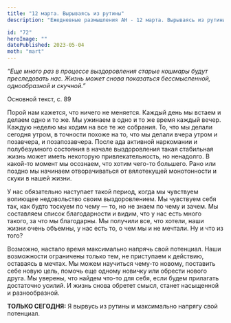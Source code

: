 ```yaml
---
title: "12 марта. Вырываясь из рутины"
description: "Ежедневные размышления АН - 12 марта. Вырываясь из рутины"

id: "72"
heroImage: ""
datePublished: 2023-05-04
moth: "mart"
---
```


_“Еще много раз в процессе выздоровления старые кошмары будут преследовать
нас. Жизнь может снова показаться бессмысленной, однообразной и скучной.”_

Основной текст, с. 89

Порой нам кажется, что ничего не меняется. Каждый день мы встаем и делаем одно
и то же. Мы ужинаем в одно и то же время каждый вечер. Каждую неделю мы ходим
на все те же собрания. То, что мы делали сегодня утром, в точности похоже на
то, что мы делали вчера утром и позавчера, и позапозавчера. После ада активной
наркомании и полубезумного состояния в начале выздоровления такая стабильная
жизнь может иметь некоторую привлекательность, но ненадолго. В какой-то момент
мы осознаем, что хотим чего-то большего. Рано или поздно мы начинаем
отворачиваться от вялотекущей монотонности и скуки в нашей жизни.

У нас обязательно наступает такой период, когда мы чувствуем вопиющее
недовольство своим выздоровлением. Мы чувствуем себя так, как будто тоскуем по
чему — то, но не знаем по чему и зачем. Мы составляем список благодарности и
видим, что у нас есть много такого, за что мы благодарны. Мы получили все, что
хотели, наши жизни очень объемны, у нас есть то, о чем мы и не мечтали. Ну и
что из того?

Возможно, настало время максимально напрячь свой потенциал. Наши возможности
ограничены только тем, не приступаем к действию, оставаясь в мечтах. Мы можем
научиться чему-то новому, поставить себе новую цель, помочь еще одному новичку
или обрести нового друга. Мы уверены, что найдем что-то для себя, если будем
прилагать достаточно усилий. И жизнь снова обретет смысл, станет насыщенной и
разнообразной.

**ТОЛЬКО СЕГОДНЯ:** Я вырвусь из рутины и максимально напрягу свой потенциал.
